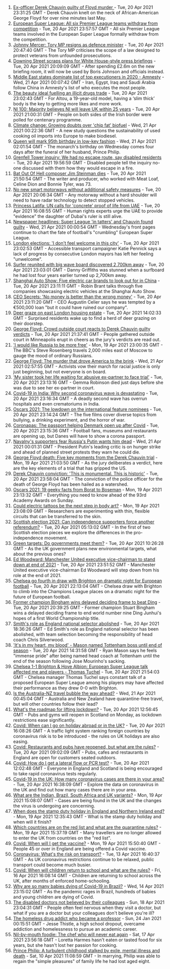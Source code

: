1. [Ex-officer Derek Chauvin guilty of Floyd murder ](https://www.bbc.co.uk/news/world-us-canada-56818766) - Tue, 20 Apr 2021 23:31:25 GMT - Derek Chauvin knelt on the neck of African-American George Floyd for over nine minutes last May.
2. [European Super League: All six Premier League teams withdraw from competition](https://www.bbc.co.uk/sport/football/56823501) - Tue, 20 Apr 2021 23:57:57 GMT - All six Premier League teams involved in the European Super League formally withdraw from the competition.
3. [Johnny Mercer: Tory MP resigns as defence minister](https://www.bbc.co.uk/news/uk-politics-56823348) - Tue, 20 Apr 2021 20:47:40 GMT - The Tory MP criticises the scope of a law designed to protect veterans from unfounded prosecutions.
4. [Downing Street scraps plans for White House-style press briefings](https://www.bbc.co.uk/news/uk-politics-56818750) - Tue, 20 Apr 2021 20:09:09 GMT - After spending £2.6m on the new briefing room, it will now be used by Boris Johnson and officials instead.
5. [Middle East states dominate list of top executioners in 2020 - Amnesty](https://www.bbc.co.uk/news/world-middle-east-56817706) - Wed, 21 Apr 2021 00:07:42 GMT - Iran, Egypt, Iraq and Saudi Arabia follow China in Amnesty's list of who executes the most people.
6. [The beauty ideal fuelling an illicit drugs trade](https://www.bbc.co.uk/news/stories-56819838) - Tue, 20 Apr 2021 23:02:43 GMT - For Altou, a 19-year-old model, having a ‘slim thick’ body is the key to getting more likes and more work.
7. [NI 100: Majority believes NI will leave UK within 25 years](https://www.bbc.co.uk/news/uk-northern-ireland-56777985) - Tue, 20 Apr 2021 21:00:31 GMT - People on both sides of the Irish border were polled for centenary programme.
8. [Climate change: Growing doubts over 'chip fat' biofuel](https://www.bbc.co.uk/news/science-environment-56819257) - Wed, 21 Apr 2021 00:22:36 GMT - A new study questions the sustainability of used cooking oil imports into Europe to make biodiesel.
9. [Queen will mark 95th birthday in low-key fashion](https://www.bbc.co.uk/news/uk-56811715) - Wed, 21 Apr 2021 02:01:54 GMT - The monarch's birthday on Wednesday comes four days after the funeral of her husband, Prince Philip.
10. [Grenfell Tower inquiry: We had no escape route, say disabled residents](https://www.bbc.co.uk/news/uk-56824257) - Tue, 20 Apr 2021 19:56:59 GMT - Disabled people tell the inquiry no-one discussed with them how they would escape in a fire.
11. [Bat Out Of Hell composer Jim Steinman dies](https://www.bbc.co.uk/news/entertainment-arts-56825060) - Tue, 20 Apr 2021 21:50:54 GMT - The writer and producer, who worked with Meat Loaf, Celine Dion and Bonnie Tyler, was 73.
12. [No new smart motorways without additional safety measures](https://www.bbc.co.uk/news/business-56815522) - Tue, 20 Apr 2021 20:06:34 GMT - Any motorway without a hard shoulder will need to have radar technology to detect stopped vehicles.
13. [Princess Latifa: UN calls for 'concrete' proof of life from UAE](https://www.bbc.co.uk/news/world-middle-east-56820707) - Tue, 20 Apr 2021 16:08:55 GMT - Human rights experts urge the UAE to provide "evidence" the daughter of Dubai's ruler is still alive.
14. [Newspaper headlines: Super League 'in tatters' and Chauvin found guilty](https://www.bbc.co.uk/news/blogs-the-papers-56825470) - Wed, 21 Apr 2021 00:00:54 GMT - Wednesday's front pages continue to chart the fate of football's "crumbling" European Super League.
15. [London elections: 'I don't feel welcome in this city'](https://www.bbc.co.uk/news/uk-england-london-56815242) - Tue, 20 Apr 2021 23:02:53 GMT - Accessible transport campaigner Katie Pennick says a lack of progress by consecutive London mayors has left her feeling "unwelcome".
16. [Surfer reunited with big wave board discovered 2,700km away](https://www.bbc.co.uk/news/world-australia-56798218) - Tue, 20 Apr 2021 23:03:01 GMT - Danny Griffiths was stunned when a surfboard he had lost four years earlier turned up 2,700km away.
17. [Shanghai Auto Show: Five electric car brands to look out for in China](https://www.bbc.co.uk/news/business-56818957) - Tue, 20 Apr 2021 23:11:11 GMT - Robin Brant talks through five companies showcasing electric vehicles at the Shanghai Auto Show.
18. [CEO Secrets: 'No money is better than the wrong money'](https://www.bbc.co.uk/news/business-56816561) - Tue, 20 Apr 2021 23:11:20 GMT - CEO Augustin Celier says he was tempted by a €500,000 loan "but it could have ruined our company".
19. [Deer graze on east London housing estate](https://www.bbc.co.uk/news/uk-england-london-56819018) - Tue, 20 Apr 2021 14:02:33 GMT - Surprised residents wake up to find a herd of deer grazing on their doorstep.
20. [George Floyd: Crowd outside court reacts to Derek Chauvin guilty verdicts](https://www.bbc.co.uk/news/world-us-canada-56822931) - Tue, 20 Apr 2021 21:37:41 GMT - People gathered outside court in Minneapolis erupt in cheers as the jury's verdicts are read out.
21. ['I would like Russia to be more free'](https://www.bbc.co.uk/news/world-europe-56808468) - Mon, 19 Apr 2021 23:00:35 GMT - The BBC's Steve Rosenberg travels 2,000 miles east of Moscow to gauge the mood of ordinary Russians.
22. [George Floyd: The murder that drove America to the brink](https://www.bbc.co.uk/news/world-us-canada-56825822) - Wed, 21 Apr 2021 02:57:55 GMT - Activists vow their march for racial justice is only just beginning, but not everyone is on board.
23. [‘My sister took her life waiting for abusive ex-partner to face trial’](https://www.bbc.co.uk/news/uk-56539465) - Tue, 20 Apr 2021 23:13:16 GMT - Gemma Robinson died just days before she was due to see her ex-partner in court.
24. [Covid-19 in India: Why second coronavirus wave is devastating](https://www.bbc.co.uk/news/world-asia-india-56811315) - Tue, 20 Apr 2021 23:16:34 GMT - A deadly second wave has overrun hospitals and even crematoriums in India.
25. [Oscars 2021: The lowdown on the international feature nominees](https://www.bbc.co.uk/news/entertainment-arts-56674879) - Tue, 20 Apr 2021 23:14:24 GMT - The five films cover diverse topics from bullying, a drinking experiment, and the horror of war.
26. [Coronapas: The passport helping Denmark open up after Covid](https://www.bbc.co.uk/news/world-europe-56812293) - Tue, 20 Apr 2021 23:15:36 GMT - Football fans, museums and restaurants are opening up, but Danes will have to show a corona passport.
27. [Navalny's supporters fear Russia's Putin wants him dead](https://www.bbc.co.uk/news/world-europe-56812292) - Wed, 21 Apr 2021 00:01:31 GMT - President Putin's leading critic is on hunger strike and ahead of planned street protests they warn he could die.
28. [George Floyd death: Five key moments from the Derek Chauvin trial](https://www.bbc.co.uk/news/world-us-canada-56802198) - Mon, 19 Apr 2021 21:03:50 GMT - As the jury deliberates a verdict, here are the key elements of a trial that has gripped the US.
29. [Derek Chauvin conviction: 'This is monumental. This is historic'](https://www.bbc.co.uk/news/world-us-canada-56824330) - Tue, 20 Apr 2021 23:58:04 GMT - The conviction of the police officer for the death of George Floyd has been hailed as a watershed.
30. [Oscars 2021: 19 geeky facts from Borat to Boseman](https://www.bbc.co.uk/news/entertainment-arts-55325109) - Mon, 19 Apr 2021 23:13:32 GMT - Everything you need to know ahead of the 93rd Academy Awards on Sunday.
31. [Could electric tattoos be the next step in body art?](https://www.bbc.co.uk/news/business-56561708) - Mon, 19 Apr 2021 23:08:09 GMT - Researchers are experimenting with thin, flexible circuits that can be transferred to the skin.
32. [Scottish election 2021: Can independence supporters force another referendum?](https://www.bbc.co.uk/news/uk-scotland-scotland-politics-56806107) - Tue, 20 Apr 2021 05:13:02 GMT - In the first of two Scottish election pieces we explore the differences in the pro-independence movement. 
33. [Green targets: Do governments meet them?](https://www.bbc.co.uk/news/54988317) - Tue, 20 Apr 2021 10:26:28 GMT - As the UK government plans new environmental targets, what about the previous ones?
34. [Ed Woodward: Manchester United executive vice-chairman to stand down at end of 2021](https://www.bbc.co.uk/sport/football/56824130) - Tue, 20 Apr 2021 23:51:52 GMT - Manchester United executive vice-chairman Ed Woodward will step down from his role at the end of 2021.
35. [Chelsea go fourth in draw with Brighton on dramatic night for European football](https://www.bbc.co.uk/sport/football/56728001) - Tue, 20 Apr 2021 22:13:04 GMT - Chelsea draw with Brighton to climb into the Champions League places on a dramatic night for the future of European football.
36. [Former champion Bingham wins delayed deciding frame to beat Ding](https://www.bbc.co.uk/sport/snooker/56814796) - Tue, 20 Apr 2021 20:39:25 GMT - Former champion Stuart Bingham wins a delayed deciding frame to end world number nine Ding Junhui's hopes of a first World Championship title.
37. [Smith's role as England national selector abolished](https://www.bbc.co.uk/sport/cricket/56822502) - Tue, 20 Apr 2021 18:36:26 GMT - Ed Smith's role as England national selector has been abolished, with team selection becoming the responsibility of head coach Chris Silverwood.
38. ['It's in my heart, my blood' - Mason named Tottenham boss until end of season](https://www.bbc.co.uk/sport/football/56813398) - Tue, 20 Apr 2021 14:31:58 GMT - Ryan Mason says he feels "immense pride" after being named head coach at Tottenham until the end of the season following Jose Mourinho's sacking.
39. [Chelsea 1-1 Brighton & Hove Albion: European Super League talk affected me and players - Thomas Tuchel](https://www.bbc.co.uk/sport/av/football/56825230) - Tue, 20 Apr 2021 21:54:03 GMT - Chelsea manager Thomas Tuchel says constant talk of a proposed European Super League among his players may have affected their performance as they drew 0-0 with Brighton.
40. [Is the Australia-NZ travel bubble the way ahead?](https://www.bbc.co.uk/news/business-56796943) - Wed, 21 Apr 2021 00:45:04 GMT - Australia and New Zealand have quarantine-free travel, but will other countries follow their lead?
41. [What's the roadmap for lifting lockdown?](https://www.bbc.co.uk/news/explainers-52530518) - Tue, 20 Apr 2021 12:56:45 GMT - Pubs and gyms will reopen in Scotland on Monday, as lockdown restrictions ease significantly.
42. [Covid: When can I go on holiday abroad or in the UK?](https://www.bbc.co.uk/news/explainers-52646738) - Tue, 20 Apr 2021 16:08:26 GMT - A traffic light system ranking foreign countries by coronavirus risk is to be introduced - the rules on UK holidays are also easing.
43. [Covid: Restaurants and pubs have reopened, but what are the rules?](https://www.bbc.co.uk/news/business-52977388) - Tue, 20 Apr 2021 09:02:09 GMT - Pubs, cafes and restaurants in England are open for customers seated outdoors.
44. [Covid: How do I get a lateral flow or PCR test?](https://www.bbc.co.uk/news/health-51943612) - Tue, 20 Apr 2021 12:02:48 GMT - Everyone in England and Scotland is being encouraged to take rapid coronavirus tests regularly.
45. [Covid-19 in the UK: How many coronavirus cases are there in your area?](https://www.bbc.co.uk/news/uk-51768274) - Tue, 20 Apr 2021 16:38:09 GMT - Explore the data on coronavirus in the UK and find out how many cases there are in your area.
46. [What are the Indian, Brazil, South Africa and UK variants?](https://www.bbc.co.uk/news/health-55659820) - Mon, 19 Apr 2021 15:08:07 GMT - Cases are being found in the UK and the changes the virus is undergoing are concerning.
47. [When does the stamp duty holiday in England and Northern Ireland end?](https://www.bbc.co.uk/news/business-53319433) - Mon, 19 Apr 2021 12:35:43 GMT - What is the stamp duty holiday and when will it finish?
48. [Which countries are on the red list and what are the quarantine rules?](https://www.bbc.co.uk/news/explainers-52544307) - Mon, 19 Apr 2021 15:37:19 GMT - Many travellers are no longer allowed to enter the UK from countries on the "red list".
49. [Covid: When will I get the vaccine?](https://www.bbc.co.uk/news/health-55045639) - Mon, 19 Apr 2021 15:50:40 GMT - People 45 or over in England are being offered a Covid vaccine.
50. [Coronavirus: What's the risk on transport?](https://www.bbc.co.uk/news/health-51736185) - Tue, 13 Apr 2021 16:40:37 GMT - As UK coronavirus restrictions continue to be relaxed, public transport could become much busier.
51. [Covid: When will children return to school and what are the rules?](https://www.bbc.co.uk/news/education-51643556) - Fri, 16 Apr 2021 16:08:14 GMT - Children are returning to school across the UK, after months of enforced home-schooling.
52. [Why are so many babies dying of Covid-19 in Brazil?](https://www.bbc.co.uk/news/world-latin-america-56696907) - Wed, 14 Apr 2021 23:15:02 GMT - As the pandemic rages in Brazil, hundreds of babies and young children are dying of Covid.
53. [The disabled doctors not believed by their colleagues](https://www.bbc.co.uk/news/disability-56244376) - Sun, 18 Apr 2021 23:04:31 GMT - People often feel nervous when they visit a doctor, but what if you are a doctor but your colleagues don't believe you're ill?
54. [The homeless drug addict who became a professor](https://www.bbc.co.uk/news/stories-55559382) - Sun, 24 Jan 2021 00:15:51 GMT - Jesse Thistle, a high school dropout, overcame addiction and homelessness to pursue an academic career.
55. [Nil-by-mouth foodie: The chef who will never eat again](https://www.bbc.co.uk/news/stories-56688582) - Sat, 17 Apr 2021 23:56:18 GMT - Loretta Harmes hasn't eaten or tasted food for six years, but she hasn't lost her passion for cooking.
56. [Prince Philip: A turbulent childhood stalked by exile, mental illness and death](https://www.bbc.co.uk/news/uk-56690270) - Sat, 10 Apr 2021 11:08:59 GMT - In marrying, Philip was able to regain the "simple pleasures" of family life he had lost aged eight.
